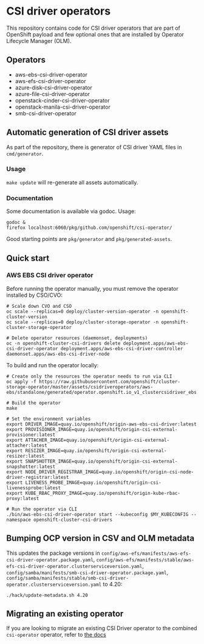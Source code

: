 # CSI driver operators

This repository contains code for CSI driver operators that are part of
OpenShift payload and few optional ones that are installed by Operator
Lifecycle Manager (OLM).

## Operators

* aws-ebs-csi-driver-operator
* aws-efs-csi-driver-operator
* azure-disk-csi-driver-operator
* azure-file-csi-driver-operator
* openstack-cinder-csi-driver-operator
* openstack-manila-csi-driver-operator
* smb-csi-driver-operator

## Automatic generation of CSI driver assets

As part of the repository, there is generator of CSI driver YAML files in
`cmd/generator`.

### Usage

`make update` will re-generate all assets automatically.

### Documentation

Some documentation is available via godoc. Usage:

```shell
godoc &
firefox localhost:6060/pkg/github.com/openshift/csi-operator/
```

Good starting points are `pkg/generator` and `pkg/generated-assets`.

## Quick start

### AWS EBS CSI driver operator

Before running the operator manually, you must remove the operator installed by
CSO/CVO:

```shell
# Scale down CVO and CSO
oc scale --replicas=0 deploy/cluster-version-operator -n openshift-cluster-version
oc scale --replicas=0 deploy/cluster-storage-operator -n openshift-cluster-storage-operator

# Delete operator resources (daemonset, deployments)
oc -n openshift-cluster-csi-drivers delete deployment.apps/aws-ebs-csi-driver-operator deployment.apps/aws-ebs-csi-driver-controller daemonset.apps/aws-ebs-csi-driver-node
```

To build and run the operator locally:

```shell
# Create only the resources the operator needs to run via CLI
oc apply -f https://raw.githubusercontent.com/openshift/cluster-storage-operator/master/assets/csidriveroperators/aws-ebs/standalone/generated/operator.openshift.io_v1_clustercsidriver_ebs.csi.aws.com.yaml

# Build the operator
make

# Set the environment variables
export DRIVER_IMAGE=quay.io/openshift/origin-aws-ebs-csi-driver:latest
export PROVISIONER_IMAGE=quay.io/openshift/origin-csi-external-provisioner:latest
export ATTACHER_IMAGE=quay.io/openshift/origin-csi-external-attacher:latest
export RESIZER_IMAGE=quay.io/openshift/origin-csi-external-resizer:latest
export SNAPSHOTTER_IMAGE=quay.io/openshift/origin-csi-external-snapshotter:latest
export NODE_DRIVER_REGISTRAR_IMAGE=quay.io/openshift/origin-csi-node-driver-registrar:latest
export LIVENESS_PROBE_IMAGE=quay.io/openshift/origin-csi-livenessprobe:latest
export KUBE_RBAC_PROXY_IMAGE=quay.io/openshift/origin-kube-rbac-proxy:latest

# Run the operator via CLI
./bin/aws-ebs-csi-driver-operator start --kubeconfig $MY_KUBECONFIG --namespace openshift-cluster-csi-drivers
```

## Bumping OCP version in CSV and OLM metadata

This updates the package versions in `config/aws-efs/manifests/aws-efs-csi-driver-operator.package.yaml`, `config/aws-efs/manifests/stable/aws-efs-csi-driver-operator.clusterserviceversion.yaml`, `config/samba/manifests/smb-csi-driver-operator.package.yaml`, `config/samba/manifests/stable/smb-csi-driver-operator.clusterserviceversion.yaml` to 4.20:
```
./hack/update-metadata.sh 4.20
```

## Migrating an existing operator

If you are looking to migrate an existing CSI Driver operator to the combined `csi-operator` operator, refer to [the docs](docs/migrating-operators.md)
